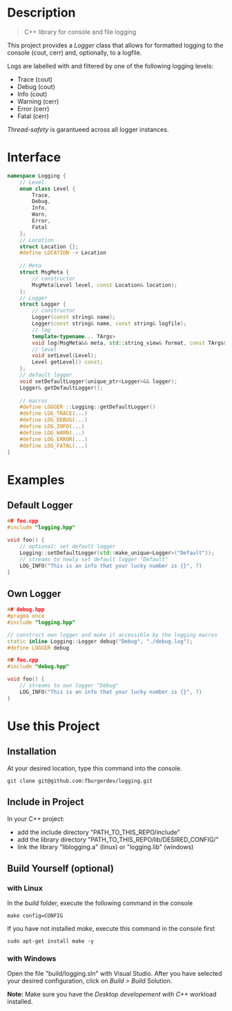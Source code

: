 # Description
>C++ library for console and file logging

This project provides a *Logger* class that allows for formatted logging to the console (cout, cerr) and, optionally, to a logfile.

Logs are labelled with and filtered by one of the following logging levels:
- Trace (cout)
- Debug (cout)
- Info (cout)
- Warning (cerr)
- Error (cerr)
- Fatal (cerr)

*Thread-safety* is garantueed across all logger instances.

# Interface
```cpp
namespace Logging {
    // Level
    enum class Level {
        Trace,
        Debug,
        Info,
        Warn,
        Error,
        Fatal
    };
    // Location
    struct Location {};
    #define LOCATION -> Location
       
    // Meta
    struct MsgMeta {
        // constructor
        MsgMeta(Level level, const Location& location);
    };    
    // Logger
    struct Logger {
        // constructor
        Logger(const string& name);
        Logger(const string& name, const string& logfile);
        // log
        template<typename... TArgs>
        void log(MsgMeta&& meta, std::string_view& format, const TArgs&... args);
        // level
        void setLevel(Level);
        Level getLevel() const;
    };    
    // default logger
    void setDefaultLogger(unique_ptr<Logger>&& logger);
    Logger& getDefaultLogger();
    
    // macros
    #define LOGGER ::Logging::getDefaultLogger()
    #define LOG_TRACE(...)
    #define LOG_DEBUG(...)
    #define LOG_INFO(...)
    #define LOG_WARN(...)
    #define LOG_ERROR(...)
    #define LOG_FATAL(...)
}
```
# Examples
## Default Logger
```cpp
## foo.cpp
#include "logging.hpp"

void foo() {
    // optional: set default logger
    Logging::setDefaultLogger(std::make_unique<Logger>("Default"));
    // streams to newly set default logger "Default"
    LOG_INFO("This is an info that your lucky number is {}", 7)
}
```
## Own Logger
```cpp
## debug.hpp
#pragma once
#include "logging.hpp"

// construct own logger and make it accessible by the logging macros
static inline Logging::Logger debug("Debug", "./debug.log");
#define LOGGER debug
```
```cpp
## foo.cpp
#include "debug.hpp"

void foo() {
    // streams to own logger "Debug"
    LOG_INFO("This is an info that your lucky number is {}", 7)
}
```

# Use this Project
## Installation
At your desired location, type this command into the console.
``` console
git clone git@github.com:fburgerdev/logging.git
```

## Include in Project
In your C++ project:
- add the include directory "PATH_TO_THIS_REPO/include" 
- add the library directory "PATH_TO_THIS_REPO/lib/DESIRED_CONFIG/" 
- link the library "liblogging.a" (linux) or "logging.lib" (windows)

## Build Yourself (optional)
### with Linux
In the _build_ folder, execute the following command in the console
``` console
make config=CONFIG
```
If you have not installed _make_, execute this command in the console first
``` console
sudo apt-get install make -y
```

### with Windows
Open the file "build/logging.sln" with Visual Studio.
After you have selected your desired configuration, click on _Build > Build_ Solution.

__Note:__ Make sure you have the _Desktop developement with C++_ workload installed.